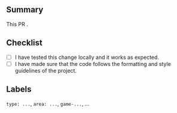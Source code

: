 <!-- Please delete or use (when it makes sense) the content within all HTML comments like this one before opening your pull request.
No "<!--" or "--\>" should remain.
"|" means pick any of the surrounding options. -->

## Summary

This PR <!-- implements|enhances|fixes  ... --> <!-- (as described in issue #... ) --> .

<!-- elaborate more on the changes made, if necessary -->

<!-- ## Media
Add screenshots or videos if applicable, otherwise delete this section -->

## Checklist

- [ ] I have tested this change locally and it works as expected.
- [ ] I have made sure that the code follows the formatting and style guidelines of the project.
<!-- - [ ] Since this PR modifies related documentation, I have proofread files for spelling and grammar errors. -->

## Labels
`type: ...`, `area: ...`, `game-...`, ... <!-- Fill and expand on this line as needed. See https://github.com/sloukit/pydew-valley-uzh/wiki/How-to-choose-labels for more information. -->
